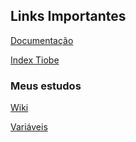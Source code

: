 
## Links Importantes

[Documentação](https://www.python.org/doc/versions/)

[Index Tiobe](https://www.tiobe.com/tiobe-index/)

### Meus estudos

[Wiki](https://github.com/stmarques/python/wiki/)

[Variáveis](https://github.com/stmarques/python/wiki/Vari%C3%A1veis)
